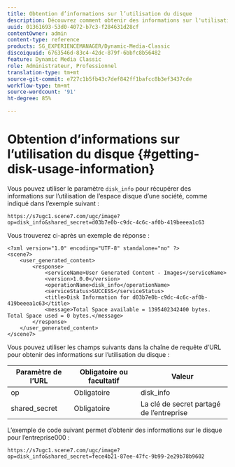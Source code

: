 ```yaml
---
title: Obtention d’informations sur l’utilisation du disque
description: Découvrez comment obtenir des informations sur l'utilisation du disque.
uuid: 01361693-53d0-4072-b7c3-f284631d28cf
contentOwner: admin
content-type: reference
products: SG_EXPERIENCEMANAGER/Dynamic-Media-Classic
discoiquuid: 6763546d-83c4-42dc-879f-6bbfc8b56482
feature: Dynamic Media Classic
role: Administrateur, Professionnel
translation-type: tm+mt
source-git-commit: e727c1b5fb43c7def842ff1bafcc8b3ef3437cde
workflow-type: tm+mt
source-wordcount: '91'
ht-degree: 85%

---
```



# Obtention d’informations sur l’utilisation du disque {#getting-disk-usage-information}

Vous pouvez utiliser le paramètre `disk_info` pour récupérer des informations sur l’utilisation de l’espace disque d’une société, comme indiqué dans l’exemple suivant :

```as3
https://s7ugc1.scene7.com/ugc/image?op=disk_info&shared_secret=d03b7e0b-c9dc-4c6c-af0b-419beeea1c63
```

Vous trouverez ci-après un exemple de réponse :

```as3
<?xml version="1.0" encoding="UTF-8" standalone="no" ?> 
<scene7> 
    <user_generated_content> 
        <response> 
            <serviceName>User Generated Content - Images</serviceName> 
            <version>1.0.0</version> 
            <operationName>disk_info</operationName> 
            <serviceStatus>SUCCESS</serviceStatus> 
            <title>Disk Information for d03b7e0b-c9dc-4c6c-af0b-419beeea1c63</title> 
            <message>Total Space available = 1395402342400 bytes. Total Space used = 0 bytes.</message> 
        </response> 
    </user_generated_content> 
</scene7>
```

Vous pouvez utiliser les champs suivants dans la chaîne de requête d’URL pour obtenir des informations sur l’utilisation du disque :

| Paramètre de l’URL | Obligatoire ou facultatif | Valeur |
|--- |--- |--- |
| op | Obligatoire | disk_info |
| shared_secret | Obligatoire | La clé de secret partagé de l’entreprise |

L’exemple de code suivant permet d’obtenir des informations sur le disque pour l’entreprise000 :

```as3
https://s7ugc1.scene7.com/ugc/image?op=disk_info&shared_secret=fece4b21-87ee-47fc-9b99-2e29b78b9602
```

